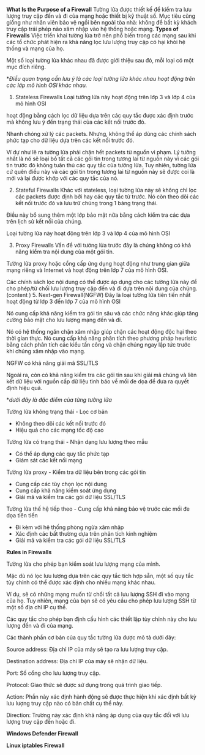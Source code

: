 **What Is the Purpose of a Firewall**
 Tường lửa được thiết kế để kiểm tra lưu lượng truy cập đến và đi của mạng hoặc thiết bị kỹ thuật số. Mục tiêu cũng giống như nhân viên bảo vệ ngồi bên ngoài tòa nhà: không để bất kỳ khách truy cập trái phép nào xâm nhập vào hệ thống hoặc mạng.
**Types of Firewalls**
Việc triển khai tường lửa trở nên phổ biến trong các mạng sau khi các tổ chức phát hiện ra khả năng lọc lưu lượng truy cập có hại khỏi hệ thống và mạng của họ. 

Một số loại tường lửa khác nhau đã được giới thiệu sau đó, mỗi loại có một mục đích riêng.

**Điều quan trọng cần lưu ý là các loại tường lửa khác nhau hoạt động trên các lớp mô hình OSI khác nhau.*

1. Stateless Firewalls
Loại tường lửa này hoạt động trên lớp 3 và lớp 4 của mô hình OSI

hoạt động bằng cách lọc dữ liệu dựa trên các quy tắc được xác định trước mà không lưu ý đến trạng thái của các kết nối trước đó.

Nhanh chóng xử lý các packets. Nhưng, không thể áp dùng các chính sách phức tạp cho dữ liệu dựa trên các kết nối trước đó. 

Ví dự như lẽ ra tường lửa phải chặn hết packets từ nguồn vi phạm. Lý tưởng nhất là nó sẽ loại bỏ tất cả các gói tin trong tương lai từ nguồn này vì các gói tin trước đó không tuân thủ các quy tắc của tường lửa. Tuy nhiên, tường lửa cứ quên điều này và các gói tin trong tương lai từ nguồn này sẽ được coi là mới và lại được khớp với các quy tắc của nó.

2. Stateful Firewalls
Khác với stateless, loại tường lửa này sẽ không chỉ lọc các packets được định bởi hay các quy tắc từ trước. Nó còn theo dõi các kết nối trước đó và lưu trữ chúng trong 1 bảng trạng thái. 

 Điều này bổ sung thêm một lớp bảo mật nữa bằng cách kiểm tra các  dựa trên lịch sử kết nối của chúng. 

Loại tường lửa này hoạt động trên lớp 3 và lớp 4 của mô hình OSI

3. Proxy Firewalls
Vấn đề với tường lửa trước đây là chúng không có khả năng kiểm tra nội dung của một gói tin.

Tường lửa proxy hoặc cổng cấp ứng dụng hoạt động như trung gian giữa mạng riêng và Internet và hoạt động trên lớp 7 của mô hình OSI. 

Các chính sách lọc nội dung có thể được áp dụng cho các tường lửa này để cho phép/từ chối lưu lượng truy cập đến và đi dựa trên nội dung của chúng.(content )
5. Next-gen Firewall(NGFW)
Đây là loại tường lửa tiên tiến nhất hoạt động từ lớp 3 đến lớp 7 của mô hình OSI

Nó cung cấp khả năng kiểm tra gói tin sâu và các chức năng khác giúp tăng cường bảo mật cho lưu lượng mạng đến và đi.

Nó có hệ thống ngăn chặn xâm nhập giúp chặn các hoạt động độc hại theo thời gian thực. Nó cung cấp khả năng phân tích theo phương pháp heuristic bằng cách phân tích các kiểu tấn công và chặn chúng ngay lập tức trước khi chúng xâm nhập vào mạng.

NGFW có khả năng giải mã SSL/TLS

Ngoài ra, còn có khả năng kiểm tra các gói tin sau khi giải mã chúng và liên kết dữ liệu với nguồn cấp dữ liệu tình báo về mối đe dọa để đưa ra quyết định hiệu quả.

**dưới đây là đặc điểm của từng tường lửa* 

Tường lửa không trạng thái	- Lọc cơ bản
- Không theo dõi các kết nối trước đó
- Hiệu quả cho các mạng tốc độ cao
  
Tường lửa có trạng thái	- Nhận dạng lưu lượng theo mẫu
- Có thể áp dụng các quy tắc phức tạp
- Giám sát các kết nối mạng
  
Tường lửa proxy	- Kiểm tra dữ liệu bên trong các gói tin
- Cung cấp các tùy chọn lọc nội dung
- Cung cấp khả năng kiểm soát ứng dụng
- Giải mã và kiểm tra các gói dữ liệu SSL/TLS
  
Tường lửa thế hệ tiếp theo	- Cung cấp khả năng bảo vệ trước các mối đe dọa tiên tiến
- Đi kèm với hệ thống phòng ngừa xâm nhập
- Xác định các bất thường dựa trên phân tích kinh nghiệm
- Giải mã và kiểm tra các gói dữ liệu SSL/TLS

**Rules in Firewalls**

Tường lửa cho phép bạn kiểm soát lưu lượng mạng của mình.

Mặc dù nó lọc lưu lượng dựa trên các quy tắc tích hợp sẵn, một số quy tắc tùy chỉnh có thể được xác định cho nhiều mạng khác nhau.

Ví dụ, sẽ có những mạng muốn từ chối tất cả lưu lượng SSH đi vào mạng của họ. Tuy nhiên, mạng của bạn sẽ có yêu cầu cho phép lưu lượng SSH từ một số địa chỉ IP cụ thể.

Các quy tắc cho phép bạn định cấu hình các thiết lập tùy chỉnh này cho lưu lượng đến và đi của mạng.

Các thành phần cơ bản của quy tắc tường lửa được mô tả dưới đây:

Source address: Địa chỉ IP của máy sẽ tạo ra lưu lượng truy cập.

Destination address: Địa chỉ IP của máy sẽ nhận dữ liệu.

Port: Số cổng cho lưu lượng truy cập.

Protocol: Giao thức sẽ được sử dụng trong quá trình giao tiếp.

Action: Phần này xác định hành động sẽ được thực hiện khi xác định bất kỳ lưu lượng truy cập nào có bản chất cụ thể này.

Direction: Trường này xác định khả năng áp dụng của quy tắc đối với lưu lượng truy cập đến hoặc đi.



**Windows Defender Firewall**

**Linux iptables Firewall**
